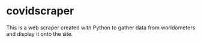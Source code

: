 # covidscraper
This is a web scraper created with Python to gather data from worldometers and display it onto the site.
